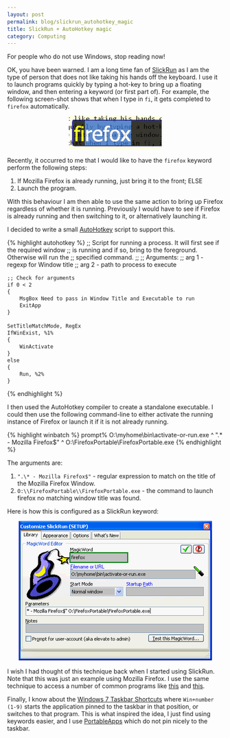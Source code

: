 ```yaml
---
layout: post
permalink: blog/slickrun_autohotkey_magic
title: SlickRun + AutoHotkey magic
category: Computing
---
```


<p class="first">
For people who do not use Windows, stop reading now!

</p>
<p>
OK, you have been warned. I am a long time fan of <a href="http://www.bayden.com/slickrun/">SlickRun</a> as I am the type of person that does not like taking his hands off the keyboard. I use it to launch programs quickly by typing a hot-key to bring up a floating window, and then entering a keyword (or first part of). For example, the following screen-shot shows that when I type in <code>fi</code>, it gets completed to <code>firefox</code> automatically.

</p>
<p style="text-align: center;">
<img src="/images/blog-sr-01.png" alt="" />

</p>
<p>
Recently, it occurred to me that I would like to have the <code>firefox</code> keyword perform the following steps:

</p>
<ol>
<li>
If Mozilla Firefox is already running, just bring it to the front; ELSE

</li>
<li>
Launch the program.

</li>
</ol>
<p>
With this behaviour I am then able to use the same action to bring up Firefox regardless of whether it is running. Previously I would have to see if Firefox is already running and then switching to it, or alternatively launching it.

</p>
<p>
I decided to write a small <a href="http://www.autohotkey.com/">AutoHotkey</a> script to support this.

</p>
{% highlight autohotkey %}
    ;; Script for running a process. It will first see if the required window
    ;; is running and if so, bring to the foreground. Otherwise will run the
    ;; specified command.
    ;;
    ;; Arguments:
    ;;   arg 1 - regexp for Window title
    ;;   arg 2 - path to process to execute

    ;; Check for arguments
    if 0 < 2
    {
        MsgBox Need to pass in Window Title and Executable to run
        ExitApp
    }

    SetTitleMatchMode, RegEx
    IfWinExist, %1%
    {
        WinActivate
    }
    else
    {
        Run, %2%
    }
{% endhighlight %}

<p>
I then used the AutoHotkey compiler to create a standalone executable. I could then use the following command-line to either activate the running instance of Firefox or launch it if it is not already running.

</p>
{% highlight winbatch %}
    prompt% O:\myhome\bin\activate-or-run.exe ^
                ".* - Mozilla Firefox$" ^
                O:\FirefoxPortable\FirefoxPortable.exe
{% endhighlight %}

<p>
The arguments are:

</p>
<ol>
<li>
<code>".\* - Mozilla Firefox$"</code> - regular expression to match on the title of the Mozilla Firefox Window.

</li>
<li>
<code>O:\\FirefoxPortable\\FirefoxPortable.exe</code> - the command to launch firefox no matching window title was found.

</li>
</ol>
<p>
Here is how this is configured as a SlickRun keyword:

</p>
<p style="text-align: center;">
<img src="/images/blog-sr-02.png" alt="" />

</p>
<p>
I wish I had thought of this technique back when I started using SlickRun. Note that this was just an example using Mozilla Firefox. I use the same technique to access a number of common programs like <a href="http://www.gnu.org/software/emacs/">this</a> and <a href="http://zabkat.com/">this</a>.

</p>
<p>
Finally, I know about the <a href="http://lifehacker.com/5390086/the-master-list-of-new-windows-7-shortcuts">Windows 7 Taskbar Shortcuts</a> where <code>Win+number (1-9)</code> starts the application pinned to the taskbar in that position, or switches to that program. This is what inspired the idea, I just find using keywords easier, and I use <a href="http://portableapps.com/">PortableApps</a> which do not pin nicely to the taskbar.

</p>
